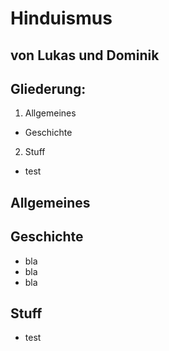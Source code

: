 # Hinduismus

## von Lukas und Dominik



## Gliederung:
1. Allgemeines
  * Geschichte
2. Stuff
  * test



## Allgemeines


## Geschichte
* bla
* bla
* bla



## Stuff
* test
